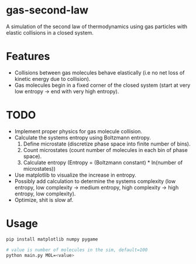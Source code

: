 # gas-second-law
A simulation of the second law of thermodynamics using gas particles with elastic collisions in a closed system.

# Features
- Collisions between gas molecules behave elastically (i.e no net loss of kinetic energy due to collision).
- Gas molecules begin in a fixed corner of the closed system (start at very low entropy -> end with very high entropy).

# TODO
- Implement proper physics for gas molecule collision.
- Calculate the systems entropy using Boltzmann entropy.
    1. Define microstate (discretize phase space into finite number of bins).
    2. Count microstates (count number of molecules in each bin of phase space).
    3. Calculate entropy (Entropy = (Boltzmann constant) * ln(number of microstates))
- Use matplotlib to visualize the increase in entropy.
- Possibly add calculation to determine the systems complexity (low entropy, low complexity -> medium entropy, high complexity -> high entropy, low complexity).
- Optimize, shit is slow af.

# Usage
```python
pip install matplotlib numpy pygame
```
```bash
# value is number of molecules in the sim, default=100
python main.py MOL=<value> 
```
